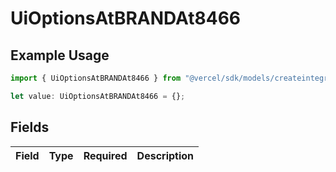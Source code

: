 # UiOptionsAtBRANDAt8466

## Example Usage

```typescript
import { UiOptionsAtBRANDAt8466 } from "@vercel/sdk/models/createintegrationstoredirectop.js";

let value: UiOptionsAtBRANDAt8466 = {};
```

## Fields

| Field       | Type        | Required    | Description |
| ----------- | ----------- | ----------- | ----------- |